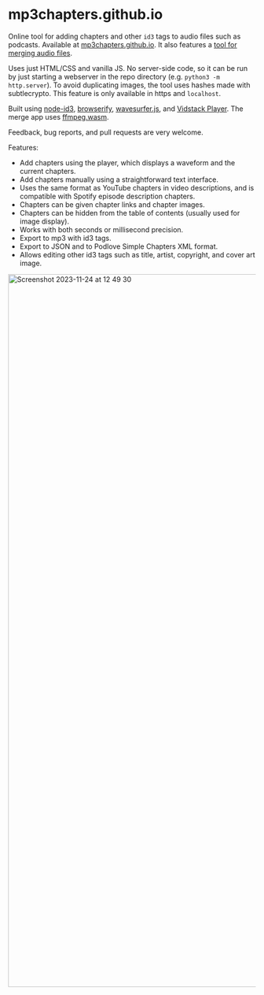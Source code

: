 # mp3chapters.github.io

Online tool for adding chapters and other `id3` tags to audio files such as podcasts. Available at [mp3chapters.github.io](https://mp3chapters.github.io). It also features a [tool for merging audio files](https://mp3chapters.github.io/merge/).

Uses just HTML/CSS and vanilla JS. No server-side code, so it can be run by just starting a webserver in the repo directory (e.g. `python3 -m http.server`). To avoid duplicating images, the tool uses hashes made with subtlecrypto. This feature is only available in https and `localhost`.

Built using [node-id3](https://github.com/Zazama/node-id3), [browserify](https://browserify.org/), [wavesurfer.js](https://wavesurfer-js.org/), and [Vidstack Player](https://vidstack.io/docs). The merge app uses [ffmpeg.wasm](https://ffmpegwasm.netlify.app/).

Feedback, bug reports, and pull requests are very welcome.

Features:
* Add chapters using the player, which displays a waveform and the current chapters.
* Add chapters manually using a straightforward text interface.
* Uses the same format as YouTube chapters in video descriptions, and is compatible with Spotify episode description chapters.
* Chapters can be given chapter links and chapter images.
* Chapters can be hidden from the table of contents (usually used for image display).
* Works with both seconds or millisecond precision.
* Export to mp3 with id3 tags.
* Export to JSON and to Podlove Simple Chapters XML format.
* Allows editing other id3 tags such as title, artist, copyright, and cover art image.

[<img width="1449" alt="Screenshot 2023-11-24 at 12 49 30" src="https://github.com/mp3chapters/mp3chapters.github.io/assets/3543224/55b986ed-ddd0-462d-9854-555c3115dc80">](https://mp3chapters.github.io)

